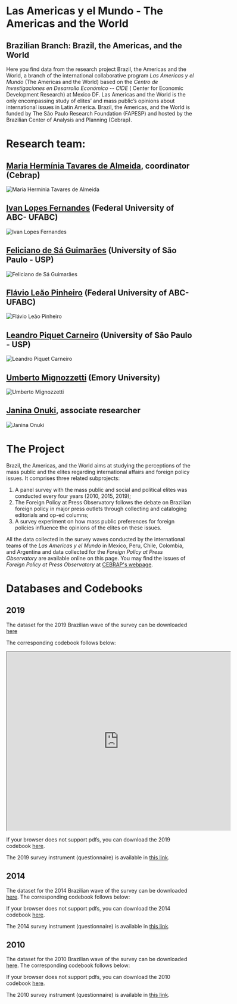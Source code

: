 # Las Americas y el Mundo - The Americas and the World

## Brazilian Branch: Brazil, the Americas, and the World

Here you find data from the research project Brazil, the Americas and the World, a branch of the international collaborative program _Las Americas y el Mundo_ (The Americas and the World) based on the _Centro de Investigaciones en Desarrollo Económico -- CIDE_ ( Center for Economic Development Research) at Mexico DF. 
Las Americas and the World is the only encompassing study of elites’ and mass public’s opinions about international issues in Latin America.
Brazil, the Americas, and the World is funded by The São Paulo Research Foundation (FAPESP) and hosted by the Brazilian Center of Analysis and Planning (Cebrap).

# Research team:

## [Maria Hermínia Tavares de Almeida](http://lattes.cnpq.br/4797882536342819), coordinator (Cebrap) 

<img src="MH.png" alt="Maria Hermínia Tavares de Almeida">

## [Ivan Lopes Fernandes](https://sites.google.com/site/ivanfilipefernandes/) (Federal University of ABC- UFABC)

<img src="ivan.png" alt="Ivan Lopes Fernandes">

## [Feliciano de Sá Guimarães](http://lattes.cnpq.br/7107955008495284) (University of São Paulo - USP)

<img src="feliciano.png" alt="Feliciano de Sá Guimarães">

## [Flávio Leão Pinheiro](http://lattes.cnpq.br/1920255833804512) (Federal University of ABC- UFABC)

<img src="flavio.png" alt="Flávio Leão Pinheiro">

## [Leandro Piquet Carneiro](http://lattes.cnpq.br/6121326952317794) (University of São Paulo - USP)

<img src="piquet.png" alt="Leandro Piquet Carneiro">

## [Umberto Mignozzetti](https://umbertomig.com/) (Emory University)

<img src="umberto.png" alt="Umberto Mignozzetti">

## [Janina Onuki](http://lattes.cnpq.br/3708102324198107), associate researcher

<img src="janina.png" alt="Janina Onuki">


# The Project 

 Brazil, the Americas, and the World aims at studying the perceptions of the mass public and the elites regarding international affairs and foreign policy issues. It comprises three related subprojects:

1. A panel survey with the mass public and social and political elites was conducted every four years (2010, 2015, 2019);
2. The Foreign Policy at Press Observatory follows the debate on Brazilian foreign policy in major press outlets through collecting and cataloging editorials and op-ed columns;
3. A survey experiment on how mass public preferences for foreign policies influence the opinions of the elites on these issues.

All the data collected in the survey waves conducted by the international teams of the _Las Americas y el Mundo_ in Mexico, Peru, Chile, Colombia, and Argentina and data collected for the _Foreign Policy at Press Observatory_ are available online on this page. You may find the issues of _Foreign Policy at Press Observatory_ at [CEBRAP's webpage](http://cebrap.org.br/projetos/observatorio/).


# Databases and Codebooks

## 2019

The dataset for the 2019 Brazilian wave of the survey can be downloaded [here](https://github.com/catarinaroman/las-americas/blob/main/2019-files/2019-database.csv)

The corresponding codebook follows below:
<iframe src="https://drive.google.com/file/d/1hLDwlvfEoPG6_gxILRgOZKBv7rng_azw/preview" width="600" height="480"></iframe>

If your browser does not support pdfs, you can download the 2019 codebook [here](https://drive.google.com/file/d/1hLDwlvfEoPG6_gxILRgOZKBv7rng_azw/view?usp=sharing).

The 2019 survey instrument (questionnaire) is available in [this link](https://github.com/catarinaroman/las-americas/blob/main/surveys/brazil-2019-survey.pdf).

## 2014

The dataset for the 2014 Brazilian wave of the survey can be downloaded [here](https://github.com/catarinaroman/las-americas/blob/main/2014-files/2014-database.csv).
The corresponding codebook follows below:


If your browser does not support pdfs, you can download the 2014 codebook [here]().

The 2014 survey instrument (questionnaire) is available in [this link](https://github.com/catarinaroman/las-americas/blob/main/surveys/brazil-2014-survey.pdf).


## 2010

The dataset for the 2010 Brazilian wave of the survey can be downloaded [here]().
The corresponding codebook follows below:

If your browser does not support pdfs, you can download the 2010 codebook [here]().



The 2010 survey instrument (questionnaire) is available in [this link](https://github.com/catarinaroman/las-americas/blob/main/surveys/brazil-2010-survey.pdf).
